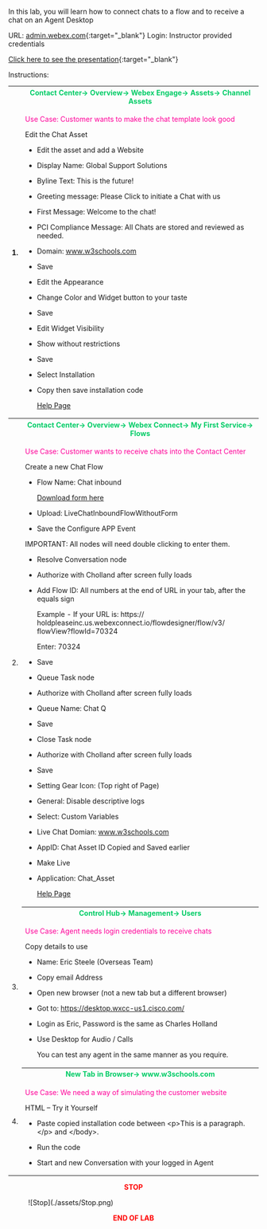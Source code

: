 In this lab, you will learn how to connect chats to a flow and to
receive a chat on an Agent Desktop

URL: [admin.webex.com](http://admin.webex.com/){:target="_blank"} Login: Instructor
provided credentials

[Click here to see the presentation](./Lab8.html){:target="_blank"}

Instructions:

<table>
<colgroup>
<col style="width: 4%" />
<col style="width: 95%" />
</colgroup>
<thead>
<tr>
<th rowspan="2">1.</th>
<th><span style="color:#00CC66;">Contact Center-&gt; Overview-&gt; Webex Engage-&gt; Assets-&gt;
Channel Assets</th></span>
</tr>
<tr>
<td><span style="color:#FF0099;"><p>Use Case: Customer wants to make the chat template look good</p></span>
<p>Edit the Chat Asset</p>
<ul>
<li><p>Edit the asset and add a Website</p></li>
<li><p>Display Name: Global Support Solutions</p></li>
<li><p>Byline Text: This is the future!</p></li>
<li><p>Greeting message: Please Click to initiate a Chat with
us</p></li>
<li><p>First Message: Welcome to the chat!</p></li>
<li><p>PCI Compliance Message: All Chats are stored and reviewed as
needed.</p></li>
<li><p>Domain: <a
href="http://www.w3schools.com">www.w3schools.com</a></p></li>
<li><p>Save</p></li>
<ul>
</ul>
<li><p>Edit the Appearance</p></li>
<li><p>Change Color and Widget button to your taste</p></li>
<li><p>Save</p></li>
<ul>
</ul>
<li><p>Edit Widget Visibility</p></li>
<li><p>Show without restrictions</p></li>
<li><p>Save</p></li>
<ul>
</ul>
<li><p>Select Installation</p></li>
<li><p>Copy then save installation code</p></li>
<a href="https://help.webex.com/en-us/article/otcepj/Webex-Engage-Admin-and-Setup-Guide" target="_blank">Help Page</a>
</ul></th>
</tr>
</thead>
<tbody>
<tr>
<td rowspan="2">2.</td>
<th><span style="color:#00CC66;">Contact Center-&gt; Overview-&gt; Webex Connect-&gt; My First
Service-&gt; Flows</th></span>
</tr>
<tr>
<td><span style="color:#FF0099;"><p>Use Case: Customer wants to receive chats into the Contact Center</p></span>
<p>Create a new Chat Flow</p>
<ul>
<li><p>Flow Name: Chat inbound</p></li>
<a href="https://webexcc-sa.github.io/LAB-1307/assets/Lab8/Livechat.zip" target="_blank">Download form here</a>
<li><p>Upload: LiveChatInboundFlowWithoutForm</p></li>
<li><p>Save the Configure APP Event</p></li>
<ul>
</ul>
</ul>
<p> IMPORTANT: All nodes will need double clicking to enter them.<p>
<ul>
<li><p>Resolve Conversation node</p></li>
<li><p>Authorize with Cholland after screen fully loads</p></li>
<li><p>Add Flow ID: All numbers at the end of URL in your tab, after the
equals sign</p></li>
<p> Example - If your URL is: https://
holdpleaseinc.us.webexconnect.io/flowdesigner/flow/v3/
flowView?flowId=70324</p>
<p> Enter: 70324</p>
<li><p>Save</p></li>
<ul>
</ul>
<li><p>Queue Task node</p></li>
<li><p>Authorize with Cholland after screen fully loads</p></li>
<li><p>Queue Name: Chat Q</p></li>
<li><p>Save</p></li>
<ul>
</ul>
<li><p>Close Task node</p></li>
<li><p>Authorize with Cholland after screen fully loads</p></li>
<li><p>Save</p></li>
<ul>
</ul>
<li><p>Setting Gear Icon: (Top right of Page)</p></li>
<li><p>General: Disable descriptive logs</p></li>
<li><p>Select: Custom Variables</p></li>
<li><p>Live Chat Domian: <a
href="http://www.w3schools.com">www.w3schools.com</a></p></li>
<li><p>AppID: Chat Asset ID Copied and Saved earlier</p></li>
<ul>
</ul>
<li><p>Make Live</p></li>
<li><p>Application: Chat_Asset</p></li>
<a href="https://help.webexconnect.io/docs/flows">Help Page</a>
</ul></td>
</tr>
<tr>
<td rowspan="2">3.</td>
<th><span style="color:#00CC66;">Control Hub-&gt; Management-&gt; Users</th></span>
</tr>
<tr>
<td><span style="color:#FF0099;"><p>Use Case: Agent needs login credentials to receive chats</p></span>
<p>Copy details to use</p>
<ul>
<li><p>Name: Eric Steele (Overseas Team)</p></li>
<li><p>Copy email Address</p></li>
<li><p>Open new browser (not a new tab but a different browser)</p></li>
<li><p>Got to: <a
href="https://desktop.wxcc-us1.cisco.com/">https://desktop.wxcc-us1.cisco.com/</a></p></li>
<li><p>Login as Eric, Password is the same as Charles Holland</p></li>
<li><p>Use Desktop for Audio / Calls</p>
<p>You can test any agent in the same manner as you require.</p></li>
</ul></td>
</tr>
<tr>
<td rowspan="2">4.</td>
<th><span style="color:#00CC66;">New Tab in Browser-&gt; www.w3schools.com</th></span>
</tr>
<tr>
<td><span style="color:#FF0099;"><p>Use Case: We need a way of simulating the customer website</p></span>
<p>HTML – Try it Yourself</p>
<ul>
<li><p>Paste copied installation code between &lt;p&gt;This is a
paragraph.&lt;/p&gt; and &lt;/body&gt;.</p></li>
<li><p>Run the code</p></li>
<li><p>Start and new Conversation with your logged in Agent</p></li>
</ul></td>
</tr>
</tbody>
</table>
<center><span style="color: Red;"><strong>STOP</strong></span></center>
<figure markdown>
  ![Stop](./assets/Stop.png)
</figure>

<center><span style="color: Red;"><strong>END OF LAB</strong></span></center>

